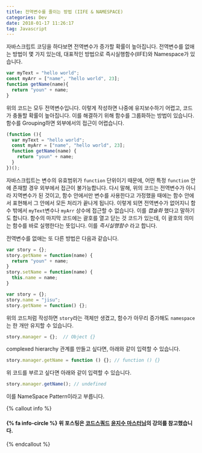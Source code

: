 ```yaml
---
title: 전역변수를 줄이는 방법 (IIFE & NAMESPACE)
categories: Dev
date: 2018-01-17 11:26:17
tag: Javascript
---
```


자바스크립트 코딩을 하다보면 전역변수가 증가할 확률이 높아집니다. 
전역변수를 없애는 방법이 몇 가지 있는데, 대표적인 방법으로 즉시실행함수(IIFE)와 Namespace가 있습니다.

```javascript
var myText = "hello world";
const myArr = ["name", "hello world", 23];
function getName(name){
  return "youn" + name;
}
```

위의 코드는 모두 전역변수입니다. 이렇게 작성하면 나중에 유지보수하기 어렵고, 코드가 충돌할 확률이 높아집니다. 이를 해결하기 위해 함수를 그룹화하는 방법이 있습니다. 함수를 Grouping하면 외부에서의 접근이 어렵습니다. 

```javascript
(function (){
  var myText = "hello world";
  const myArr = ["name", "hello world", 23];
  function getName(name) {
    return "youn" + name;
  }
})();
```


자바스크립트는 변수의 유효범위가 `function` 단위이기 때문에, 어떤 특정 `function` 안에 존재할 경우 외부에서 접근이 불가능합니다. 다시 말해, 위의 코드는 전역변수가 아니라 지역변수가 된 것이고, 함수 안에서만 변수를 사용한다고 가정했을 때에는 함수 안에서 표현해서 그 안에서 모든 처리가 끝나게 됩니다. 이렇게 되면 전역변수가 없어지니 함수 밖에서 `myText`변수나  `myArr` 상수에 접근할 수 없습니다. 이를 *캡슐화* 했다고 말하기도 합니다. 함수의 마지막 코드에는 괄호를 열고 닫는 것 코드가 있는데, 이 괄호의 의미는 함수를 바로 실행한다는 뜻입니다. 
이를 *즉시실행함수* 라고 합니다.


전역변수를 없애는 또 다른 방법은 다음과 같습니다. 

```javascript
var story = {};
story.getName = function(name) {
  return "youn" + name;
}
story.setName = function(name) {
  this.name = name;
}
```

```javascript
var story = {};
story.name = "jisu";
story.getName = function() {};
```

위의 코드처럼 작성하면 `story`라는 객체만 생겼고, 함수가 아무리 증가해도 `namespace`는 한 개만 유지할 수 있습니다. 
```javascript
story.manager = {};  // Object {}
```



complexed hierarchy 관계를 만들고 싶다면, 아래와 같이 입력할 수 있습니다.
```javascript
story.manager.getName = function () {}; // function () {}
```


위 코드를 부르고 싶다면 아래와 같이 입력할 수 있습니다.
```javascript
story.manager.getName(); // undefined
```

이를 NameSpace Pattern이라고 부릅니다.


{% callout info %}
#### {% fa info-circle %} 위 포스팅은 [코드스쿼드](http://codesquad.kr/) [윤지수 마스터님](https://github.com/nigayo)의 강의를 참고했습니다.
{% endcallout %}
